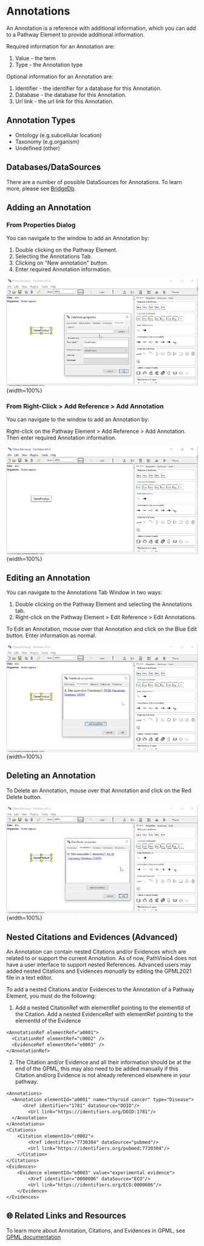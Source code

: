 


# Annotations

An Annotation is a reference with additional information, which you can add to a Pathway Element to provide additional information. 

Required information for an Annotation are: 

1. Value - the term 
2. Type - the Annotation type 

Optional information for an Annotation are: 

1. Identifier - the identifier for a database for this Annotation.  
2. Database - the database for this Annotation. 
3. Url link - the url link for this Annotation.

## Annotation Types 

- Ontology (e.g.subcellular location)
- Taxonomy (e.g.organism)
- Undefined (other)

## Databases/DataSources 

There are a number of possible DataSources for Annotations. To learn more, please see [BridgeDb](https://bridgedb.github.io/pages/docs.html). 

## Adding an Annotation

### From Properties Dialog

You can navigate to the window to add an Annotation by: 

1. Double clicking on the Pathway Element.
2. Selecting the Annotations Tab.
3. Clicking on "New annotation" button.
4. Enter required Annotation information.

![](images/gifs/add_annotation_1.gif){width=100%}

### From Right-Click > Add Reference > Add Annotation

You can navigate to the window to add an Annotation by: 

Right-click on the Pathway Element > Add Reference > Add Annotation. Then enter required Annotation information.

![](images/gifs/add_annotation_2.gif){width=100%}
## Editing an Annotation

You can navigate to the Annotations Tab Window in two ways: 

1. Double clicking on the Pathway Element and selecting the Annotations tab.
2. Right-click on the Pathway Element > Edit Reference > Edit Annotations.

To Edit an Annotation, mouse over that Annotation and click on the Blue Edit button. Enter information as normal. 

![](images/gifs/edit_annotation.gif){width=100%}

## Deleting an Annotation

To Delete an Annotation, mouse over that Annotation and click on the Red Delete button.


![](images/gifs/delete_annotation.gif){width=100%}

## Nested Citations and Evidences (Advanced)

An Annotation can contain nested Citations and/or Evidences which are related to or support the current Annotation. As of now, PathVisio4 does not have a user interface to support nested References. Advanced users may added nested Citations and Evidences *manually* by editing the GPML2021 file in a text editor. 

To add a nested Citations and/or Evidences to the Annotation of a Pathway Element, you must do the following:   

1. Add a nested CitationRef with elementRef pointing to the elementId of the Citation. Add a nested EvidenceRef with elementRef pointing to the elementId of the Evidence

```
<AnnotationRef elementRef="a0001">
  <CitationRef elementRef="c0002" />
  <EvidenceRef elementRef="e0003" />
</AnnotationRef>
```

2. The Citation and/or Evidence and all their information should be at the end of the GPML, this may also need to be added manually if this Citation and/org Evidence is not already referenced elsewhere in your pathway.

```
<Annotations>
  <Annotation elementId="a0001" name="thyroid cancer" type="Disease">
      <Xref identifier="1781" dataSource="DOID"/>
    	<Url link="https://identifiers.org/DOID:1781"/>
  </Annotation>
</Annotations>
<Citations>
    <Citation elementId="c0002">
        <Xref identifier="7730304" dataSource="pubmed"/>
        <Url link="https://identifiers.org/pubmed:7730304"/>
    </Citation>
</Citations>
<Evidences>
    <Evidence elementId="e0003" value="experimental evidence">
        <Xref identifier="0000006" dataSource="ECO"/>
        <Url link="https://identifiers.org/ECO:0000006"/>
    </Evidence>
</Evidences>
```


## 🌐 Related Links and Resources
To learn more about Annotation, Citations, and Evidences in GPML, see [GPML documentation](https://pathvisio.org/documentation/Whats-New-GPML2021.html#streamlined-annotations-citations-and-evidences)





